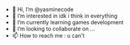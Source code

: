 - 👋 Hi, I’m @yasminecode
- 👀 I’m interested in idk i think in everything
- 🌱 I’m currently learning games development
- 💞️ I’m looking to collaborate on ...
- 📫 How to reach me : u can't

<!---
yasminecode/yasminecode is a ✨ special ✨ repository because its `README.md` (this file) appears on your GitHub profile.
You can click the Preview link to take a look at your changes.
--->

